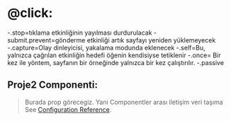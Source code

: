 # @click:
-.stop=tıklama etkinliğinin yayılması durdurulacak
-submit.prevent=gönderme etkinliği artık sayfayı yeniden yüklemeyecek
-.capture=Olay dinleyicisi, yakalama modunda eklenecek
-.self=Bu, yalnızca çağrılan etkinliğin hedefi öğenin kendisiyse tetiklenir
-.once=	Bir kez ile yöntem, sayfanın bir örneğinde yalnızca bir kez çalıştırılır.
-.passive

## Proje2 Componenti:
>Burada prop görecegiz. Yani Componentler arası iletişim veri taşıma
See [Configuration Reference](https://cli.vuejs.org/config/).
